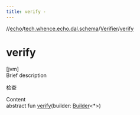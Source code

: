 ```yaml
---
title: verify -
---
```

//[echo](../../index.md)/[tech.whence.echo.dal.schema](../index.md)/[Verifier](index.md)/[verify](verify.md)



# verify  
[jvm]  
Brief description  


检查

  
Content  
abstract fun [verify](verify.md)(builder: [Builder](../-builder/index.md)<*>)  



